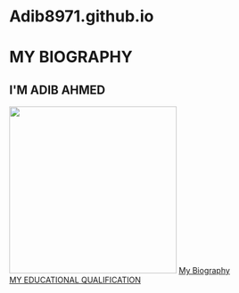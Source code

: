 # Adib8971.github.io

<!DOCTYPE HTML>
<html>
<head>
     <title>MY WEBPAGE</title>
</head>
<body>
     <h1>MY BIOGRAPHY</h1>
     <h2>I'M ADIB AHMED</h2>
     <img src="My webpage\adib.jpg"/width="300";height="500">
     <a href="index.html">My Biography</a></br>
     <a href="index2.html">MY EDUCATIONAL QUALIFICATION</a></br>
</body>
</html>
